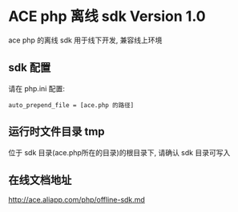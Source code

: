 ACE php 离线 sdk Version 1.0
===================
ace php 的离线 sdk 用于线下开发, 兼容线上环境


sdk 配置
----------------------
请在 php.ini 配置:

    auto_prepend_file = [ace.php 的路径]


运行时文件目录 tmp
----------------------
位于 sdk 目录(ace.php所在的目录)的根目录下, 请确认 sdk 目录可写入


在线文档地址
----------------------
http://ace.aliapp.com/php/offline-sdk.md
